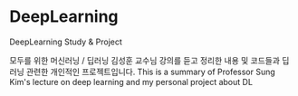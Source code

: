 # DeepLearning
DeepLearning Study &amp; Project

모두를 위한 머신러닝 / 딥러닝 김성훈 교수님 강의를 듣고 정리한 내용 및 코드들과 딥러닝 관련한 개인적인 프로젝트입니다.
This is a summary of Professor Sung Kim's lecture on deep learning and my personal project about DL
